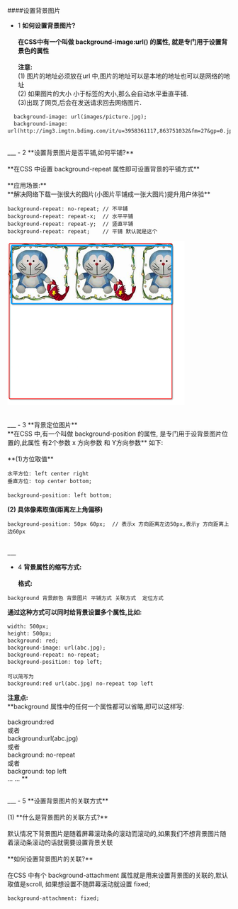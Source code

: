 ####设置背景图片


- 1 **如何设置背景图片?**<br><br>**在CSS中有一个叫做 background-image:url() 的属性, 就是专门用于设置背景色的属性**<br><br>
**注意:**<br>
(1) 图片的地址必须放在url 中,图片的地址可以是本地的地址也可以是网络的地址<br>(2) 如果图片的大小 小于标签的大小,那么会自动水平垂直平铺.<br> 
(3)出现了网页,后会在发送请求回去网络图片.

```
  background-image: url(images/picture.jpg);
  background-image: url(http://img3.imgtn.bdimg.com/it/u=3958361117,863751032&fm=27&gp=0.jpg);
```

<br>
___
- 2 **设置背景图片是否平铺,如何平铺?**<br> <br> 
**在CSS 中设置 background-repeat 属性即可设置背景的平铺方式** <br><br>
**应用场景:**<br>
**解决网络下载一张很大的图片(小图片平铺成一张大图片)提升用户体验**

  ```
  background-repeat: no-repeat; // 不平铺
  background-repeat: repeat-x;  // 水平平铺
  background-repeat: repeat-y;  // 竖直平铺
  background-repeat: repeat;    // 平铺 默认就是这个
  ```
  ![](/assets/Snip20180703_5.png)


<br>
___
- 3 **背景定位图片**<br>
**在CSS 中,有一个叫做 background-position 的属性, 是专门用于设背景图片位置的,此属性 有2个参数 x 方向参数 和 Y方向参数** 如下:<br><br>
**(1)方位取值**

  ```
  水平方位: left center right
  垂直方位: top center bottom;

  background-position: left bottom;
  ```
**(2) 具体像素取值(距离左上角偏移)**

  ```
  background-position: 50px 60px;  // 表示x 方向距离左边50px,表示y 方向距离上边60px

  ```

<br>
___

- 4 **背景属性的缩写方式:**<br><br> 
**格式:**<br>
```
background 背景颜色 背景图片 平铺方式 关联方式  定位方式
```
**通过这种方式可以同时给背景设置多个属性,比如:**

  ```
  width: 500px;
  height: 500px;
  background: red;
  background-image: url(abc.jpg);
  background-repeat: no-repeat;
  background-position: top left;

  可以简写为
  background:red url(abc.jpg) no-repeat top left
  ```
  **注意点:**<br>
  **background 属性中的任何一个属性都可以省略,即可以这样写:<br><br> 
  background:red <br>
  或者<br> 
  background:url(abc.jpg)<br>
  或者<br> 
  background: no-repeat<br>
  或者<br> 
  background: top left<br> ... ...
**


<br>
___
- 5 **设置背景图片的关联方式** <br><br>
(1) **什么是背景图片的关联方式?**<br><br> 
默认情况下背景图片是随着屏幕滚动条的滚动而滚动的,如果我们不想背景图片随着滚动条滚动的话就需要设置背景关联<br><br>
**如何设置背景图片的关联?**  <br><br>
在CSS 中有个 background-attachment 属性就是用来设置背景图的关联的,默认取值是scroll, 如果想设置不随屏幕滚动就设置 fixed;

  ```
  background-attachment: fixed;
  ```
  





